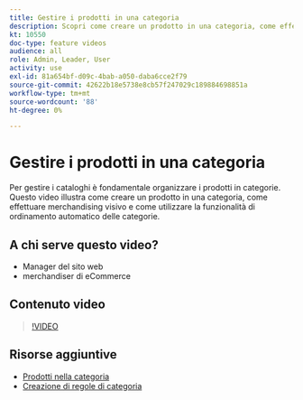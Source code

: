 ```yaml
---
title: Gestire i prodotti in una categoria
description: Scopri come creare un prodotto in una categoria, come effettuare merchandising visivo e come utilizzare la funzionalità di ordinamento automatico delle categorie.
kt: 10550
doc-type: feature videos
audience: all
role: Admin, Leader, User
activity: use
exl-id: 81a654bf-d09c-4bab-a050-daba6cce2f79
source-git-commit: 42622b18e5738e8cb57f247029c189884698851a
workflow-type: tm+mt
source-wordcount: '88'
ht-degree: 0%

---
```


# Gestire i prodotti in una categoria

Per gestire i cataloghi è fondamentale organizzare i prodotti in categorie. Questo video illustra come creare un prodotto in una categoria, come effettuare merchandising visivo e come utilizzare la funzionalità di ordinamento automatico delle categorie.

## A chi serve questo video?

- Manager del sito web
- merchandiser di eCommerce

## Contenuto video

>[!VIDEO](https://video.tv.adobe.com/v/343747?quality=12&learn=on)

## Risorse aggiuntive

- [Prodotti nella categoria](https://docs.magento.com/user-guide/catalog/categories-category-products.html)
- [Creazione di regole di categoria](https://docs.magento.com/user-guide/catalog/category-product-rules.html)
